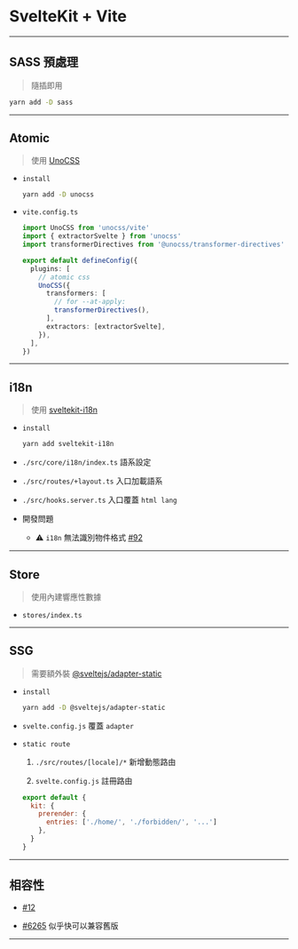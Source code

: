 # SvelteKit + Vite

---

## SASS 預處理

> 隨插即用

```sh
yarn add -D sass
```

---

## Atomic

> 使用 [UnoCSS](https://github.com/unocss/unocss)

- `install`

  ```sh
  yarn add -D unocss
  ```

- `vite.config.ts`

  ```ts
  import UnoCSS from 'unocss/vite'
  import { extractorSvelte } from 'unocss'
  import transformerDirectives from '@unocss/transformer-directives'

  export default defineConfig({
    plugins: [
      // atomic css
      UnoCSS({
        transformers: [
          // for --at-apply:
          transformerDirectives(),
        ],
        extractors: [extractorSvelte],
      }),
    ],
  })
  ```

---

## i18n

> 使用 [sveltekit-i18n](https://github.com/sveltekit-i18n/lib#readme)

- `install`

  ```sh
  yarn add sveltekit-i18n
  ```

- `./src/core/i18n/index.ts` 語系設定

- `./src/routes/+layout.ts` 入口加載語系

- `./src/hooks.server.ts` 入口覆蓋 `html lang`

- 開發問題

  - ⚠️ `i18n` 無法識別物件格式 [#92](https://github.com/sveltekit-i18n/lib/issues/92)

---

## Store

> 使用內建響應性數據

- `stores/index.ts`

---

## SSG

> 需要額外裝 [@sveltejs/adapter-static](https://github.com/sveltejs/kit)

- `install`

  ```sh
  yarn add -D @sveltejs/adapter-static
  ```

- `svelte.config.js` 覆蓋 `adapter`

- `static route`

  1. `./src/routes/[locale]/*` 新增動態路由

  2. `svelte.config.js` 註冊路由

  ```js
  export default {
    kit: {
      prerender: {
        entries: ['./home/', './forbidden/', '...']
      },
    }
  }
  ```

---

## 相容性

- [#12](https://github.com/sveltejs/kit/issues/12)

- [#6265](https://github.com/sveltejs/kit/pull/6265) 似乎快可以兼容舊版

---
